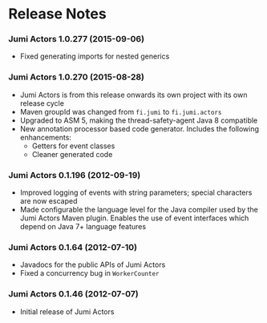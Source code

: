 
Release Notes
=============

### Jumi Actors 1.0.277 (2015-09-06)

- Fixed generating imports for nested generics

### Jumi Actors 1.0.270 (2015-08-28)

- Jumi Actors is from this release onwards its own project with its own release cycle
- Maven groupId was changed from `fi.jumi` to `fi.jumi.actors`
- Upgraded to ASM 5, making the thread-safety-agent Java 8 compatible
- New annotation processor based code generator. Includes the following enhancements:
  - Getters for event classes
  - Cleaner generated code

### Jumi Actors 0.1.196 (2012-09-19)

- Improved logging of events with string parameters; special characters are now escaped
- Made configurable the language level for the Java compiler used by the Jumi Actors Maven plugin. Enables the use of event interfaces which depend on Java 7+ language features

### Jumi Actors 0.1.64 (2012-07-10)

- Javadocs for the public APIs of Jumi Actors
- Fixed a concurrency bug in `WorkerCounter`

### Jumi Actors 0.1.46 (2012-07-07)

- Initial release of Jumi Actors

